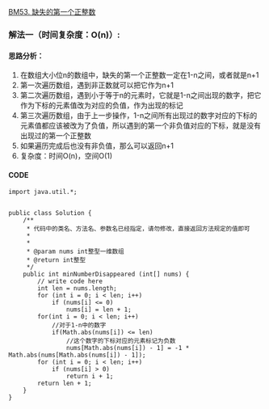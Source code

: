 [BM53. 缺失的第一个正整数](https://www.nowcoder.com/practice/50ec6a5b0e4e45348544348278cdcee5?tpId=295&tags=&title=&difficulty=0&judgeStatus=0&rp=0&sourceUrl=%2Fexam%2Foj)
### 解法一（时间复杂度：O(n)）:
#### 思路分析：
1. 在数组大小位n的数组中，缺失的第一个正整数一定在1-n之间，或者就是n+1
2. 第一次遍历数组，遇到非正数就可以把它作为n+1
3. 第二次遍历数组，遇到小于等于n的元素时，它就是1-n之间出现的数字，把它作为下标的元素值改为对应的负值，作为出现的标记
4. 第三次遍历数组，由于上一步操作，1-n之间所有出现过的数字对应的下标的元素值都应该被改为了负值，所以遇到的第一个非负值对应的下标，就是没有出现过的第一个正整数
5. 如果遍历完成后也没有非负值，那么可以返回n+1
6. 复杂度：时间O(n)，空间O(1)
#### CODE
```
import java.util.*;


public class Solution {
    /**
     * 代码中的类名、方法名、参数名已经指定，请勿修改，直接返回方法规定的值即可
     *
     * 
     * @param nums int整型一维数组 
     * @return int整型
     */
    public int minNumberDisappeared (int[] nums) {
        // write code here
        int len = nums.length;
        for (int i = 0; i < len; i++)
            if (nums[i] <= 0)
                nums[i] = len + 1;
        for(int i = 0; i < len; i++)
            //对于1-n中的数字
            if(Math.abs(nums[i]) <= len)
                //这个数字的下标对应的元素标记为负数
                nums[Math.abs(nums[i]) - 1] = -1 * Math.abs(nums[Math.abs(nums[i]) - 1]);
        for (int i = 0; i < len; i++)
            if (nums[i] > 0)
                return i + 1;
        return len + 1;
    }
}
```
